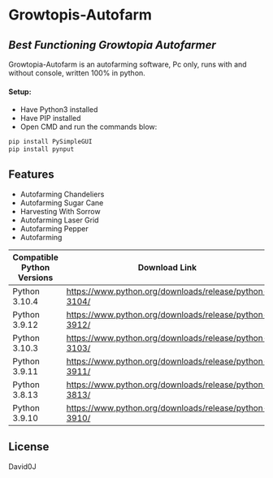 # Growtopis-Autofarm
## _Best Functioning Growtopia Autofarmer_

Growtopia-Autofarm is an autofarming software, Pc only, runs with and without console,
written 100% in python.

#### Setup:

- Have Python3 installed
- Have PIP installed
- Open CMD and run the commands blow:
```sh
pip install PySimpleGUI
pip install pynput
```
## Features

- Autofarming Chandeliers
- Autofarming Sugar Cane
- Harvesting With Sorrow
- Autofarming Laser Grid
- Autofarming Pepper
- Autofarming 


| Compatible Python Versions | Download Link |
| ------ | ------ |
| Python 3.10.4 | https://www.python.org/downloads/release/python-3104/ |
| Python 3.9.12 | https://www.python.org/downloads/release/python-3912/ |
| Python 3.10.3 | https://www.python.org/downloads/release/python-3103/ |
| Python 3.9.11 | https://www.python.org/downloads/release/python-3911/ |
| Python 3.8.13 | https://www.python.org/downloads/release/python-3813/ |
| Python 3.9.10 | https://www.python.org/downloads/release/python-3910/ |


## License

David0J

[//]: # (This Software is owned by David0J)
